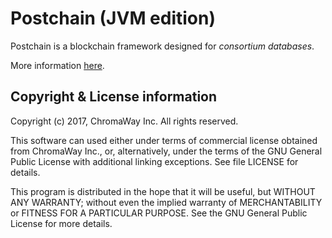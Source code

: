 # Postchain (JVM edition)

Postchain is a blockchain framework designed for _consortium databases_.

More information [here](https://chromaway.com/products/postchain/).

## Copyright & License information

Copyright (c) 2017, ChromaWay Inc.
All rights reserved.

This software can used either under terms of commercial license
obtained from ChromaWay Inc., or, alternatively, under the terms
of the GNU General Public License with additional linking exceptions.
See file LICENSE for details.

This program is distributed in the hope that it will be useful,
but WITHOUT ANY WARRANTY; without even the implied warranty of
MERCHANTABILITY or FITNESS FOR A PARTICULAR PURPOSE.  See the
GNU General Public License for more details.
